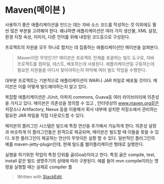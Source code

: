# Maven(메이븐 )

사용하기 좋은 애플리케이션을 만드는 데는 자바 소스 코드를 작성하는 것 이외에도 훨씬 많은 부분을 고려해야 한다. 왜냐하면 애플리케이션은 여러 가지 생산물, XML 설정, 환경 지정 속성, 이미지, 다른 언어를 위해 내장된 코드등으로 구성된다. 

프로젝트의 자원을 모두 하나로 합치는 데 집중하는 애플리케이션인 메이븐을 살펴본다. 

>Maven이란 무엇인가?
>메이븐은 프로젝트 전체를 포괄하는 빌드 도구로, 자바 프로젝트를 컴파일, 테스트, 배포하는데 사용된다. 애플리케이션일 구동하는데 필요한 자원들을 어디서 찾아야하는지 파악해 여러 빌드 작업을 수행한다. 


대부분 프로젝트는 기본적으로 애플리케이션이 WAR나 JAR 파일로 배포될 것이다. 메이븐은 이를 어떻게 빌드해야하는지 알고 있다.

복잡합 애플리케이션은 JUnit, 아파치 commons, Guava등 여러 라이브러리에 의존성을 가지고 있다. 메이븐은 의존성을 정의할 수 있고 , 인터넷상의 www.maven.org같은 저장소나 Artifactory, Nexus 등을 이용해서 회사 내부에 설치한 저장소에서 관리하는 필요한 JAR 파일을 직접 다운로드할 수 있다.

메이븐의 플러그인 시스템은 빌드에 특정 연산을 추가해서 가능하게 한다. 의존성 설정과 비슷하게 이 플러그인들은 원격으로 제공되며, 메이븐은 빌드할 때 이들을 찾을 수 있다. 또한 플러그인이 제공하는 연산이 무엇이든 실항 할 수 있다. 일반적인 플러그인의 예를 maven-jetty-plugin인데, 현재 빌드를 웹어플리케이션 형태로 실행한다. 

실행을 하기위한 작업의 특정 단위를 골(Goal)이라고 한다. 특정 골은 compile, test, install 같은 빌드 생명주기의 상태에 따라 구분된다. 예를 들어 mvn compile이라는 명령을 실행할 때는 실제로 compiler 플






> Written with [StackEdit](https://stackedit.io/).
<!--stackedit_data:
eyJoaXN0b3J5IjpbLTMzMzkzMzk5NiwtMTM5Mzk5Nzc3MywtMT
AyNDMyOTQ5MiwtMTI5MDQ2NTQ2NywzNTYxODQzNzNdfQ==
-->